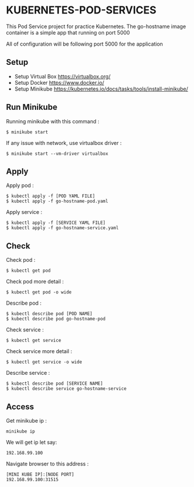 # KUBERNETES-POD-SERVICES #

This Pod Service project for practice Kubernetes. The go-hostname image container is a simple app that running on port 5000

All of configuration will be following port 5000 for the application

## Setup

* Setup Virtual Box <https://virtualbox.org/>
* Setup Docker <https://www.docker.io/>
* Setup Minikube <https://kubernetes.io/docs/tasks/tools/install-minikube/>

## Run Minikube
Running minikube with this command :
```
$ minikube start
```
If any issue with network, use virtualbox driver :
```
$ minikube start --vm-driver virtualbox
```

## Apply
Apply pod :
```
$ kubectl apply -f [POD YAML FILE]
$ kubectl apply -f go-hostname-pod.yaml
```
Apply service :
```
$ kubectl apply -f [SERVICE YAML FILE]
$ kubectl apply -f go-hostname-service.yaml
```

## Check
Check pod :
```
$ kubectl get pod
```
Check pod more detail :
```
$ kubectl get pod -o wide
```
Describe pod :
```
$ kubectl describe pod [POD NAME]
$ kubectl describe pod go-hostname-pod
```
Check service :
```
$ kubectl get service
```
Check service more detail :
```
$ kubectl get service -o wide
```
Describe service :
```
$ kubectl describe pod [SERVICE NAME]
$ kubectl describe service go-hostname-service
```

## Access
Get minikube ip :
```
minikube ip
```
We will get ip let say:
```
192.168.99.100
```
Navigate browser to this address :
```
[MINI KUBE IP]:[NODE PORT]
192.168.99.100:31515
```
